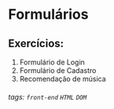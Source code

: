 # Formulários

## Exercícios:
1. Formulário de Login
2. Formulário de Cadastro
3. Recomendação de música



###### tags: `front-end` `HTML` `DOM`

